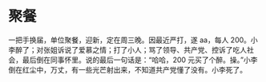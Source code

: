 # 聚餐

一把手换届，单位聚餐，迎新，定在周三晚。因最近严打，遂 aa，每人 200。小李醉了；对张姐诉说了爱慕之情；打了小人；骂了领导、共产党、控诉了吃人社会，最后倒在同事怀里。说的最后一句话是：“哈哈，200 元买了个醉。操。”小李倒在红尘中，万丈，有一些光芒射出来，不知道共产党懂了没有。小李死了。

